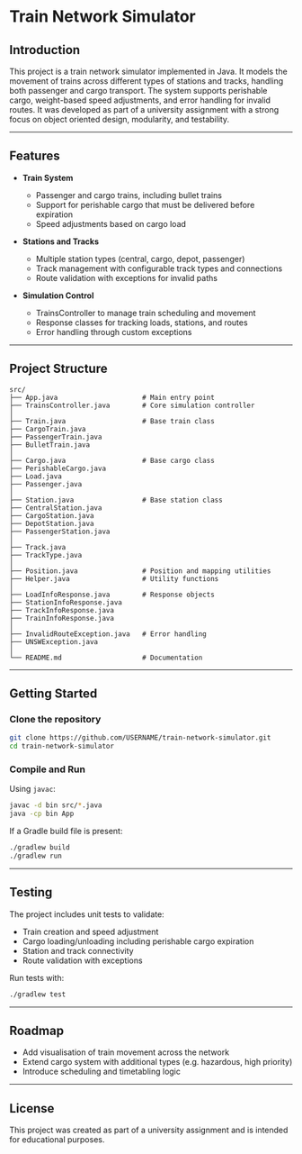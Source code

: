 # Train Network Simulator

## Introduction
This project is a train network simulator implemented in Java. It models the movement of trains across different types of stations and tracks, handling both passenger and cargo transport. The system supports perishable cargo, weight-based speed adjustments, and error handling for invalid routes. It was developed as part of a university assignment with a strong focus on object oriented design, modularity, and testability.

---

## Features
- **Train System**
  - Passenger and cargo trains, including bullet trains
  - Support for perishable cargo that must be delivered before expiration
  - Speed adjustments based on cargo load

- **Stations and Tracks**
  - Multiple station types (central, cargo, depot, passenger)
  - Track management with configurable track types and connections
  - Route validation with exceptions for invalid paths

- **Simulation Control**
  - TrainsController to manage train scheduling and movement
  - Response classes for tracking loads, stations, and routes
  - Error handling through custom exceptions

---

## Project Structure
```
src/
├── App.java                     # Main entry point
├── TrainsController.java        # Core simulation controller
│
├── Train.java                   # Base train class
├── CargoTrain.java
├── PassengerTrain.java
├── BulletTrain.java
│
├── Cargo.java                   # Base cargo class
├── PerishableCargo.java
├── Load.java
├── Passenger.java
│
├── Station.java                 # Base station class
├── CentralStation.java
├── CargoStation.java
├── DepotStation.java
├── PassengerStation.java
│
├── Track.java
├── TrackType.java
│
├── Position.java                # Position and mapping utilities
├── Helper.java                  # Utility functions
│
├── LoadInfoResponse.java        # Response objects
├── StationInfoResponse.java
├── TrackInfoResponse.java
├── TrainInfoResponse.java
│
├── InvalidRouteException.java   # Error handling
├── UNSWException.java
│
└── README.md                    # Documentation
```

---

## Getting Started

### Clone the repository
```bash
git clone https://github.com/USERNAME/train-network-simulator.git
cd train-network-simulator
```

### Compile and Run
Using `javac`:
```bash
javac -d bin src/*.java
java -cp bin App
```

If a Gradle build file is present:
```bash
./gradlew build
./gradlew run
```

---

## Testing
The project includes unit tests to validate:
- Train creation and speed adjustment
- Cargo loading/unloading including perishable cargo expiration
- Station and track connectivity
- Route validation with exceptions

Run tests with:
```bash
./gradlew test
```

---

## Roadmap
- Add visualisation of train movement across the network
- Extend cargo system with additional types (e.g. hazardous, high priority)
- Introduce scheduling and timetabling logic

---

## License
This project was created as part of a university assignment and is intended for educational purposes.
